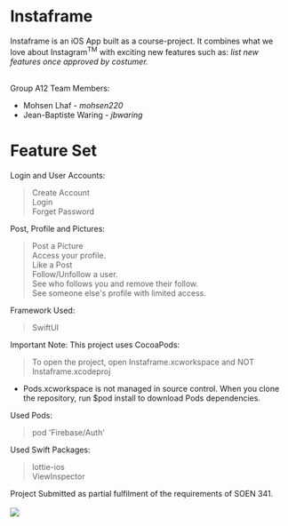 # Instaframe

Instaframe is an iOS App built as a course-project. It combines what we love about Instagram<sup>TM</sup> with exciting new features such as: <i>list new features once approved by costumer.</i><br /><br />

Group A12 Team Members:

 * Mohsen Lhaf - <i>mohsen220</i><br />
 * Jean-Baptiste Waring - <i>jbwaring</i>

# Feature Set

Login and User Accounts:
>Create Account<br />
>Login<br />
>Forget Password<br />

Post, Profile and Pictures:
>Post a Picture<br />
>Access your profile.<br />
>Like a Post<br />
>Follow/Unfollow a user.<br />
>See who follows you and remove their follow.<br />
>See someone else's profile with limited access.<br />

Framework Used:
>SwiftUI<br />

Important Note: This project uses CocoaPods:
> To open the project, open Instaframe.xcworkspace and NOT Instaframe.xcodeproj
* Pods.xcworkspace is not managed in source control. When you clone the repository, run $pod install to download Pods dependencies.

Used Pods:
>pod 'Firebase/Auth'<br />

Used Swift Packages:
>lottie-ios<br />
>ViewInspector<br />





Project Submitted as partial fulfilment of the requirements of SOEN 341. <br /><br />
[<img src="https://www.concordia.ca/etc/designs/concordia/clientlibs/img/logo-concordia-university-montreal.png">](https://www.concordia.ca/)
